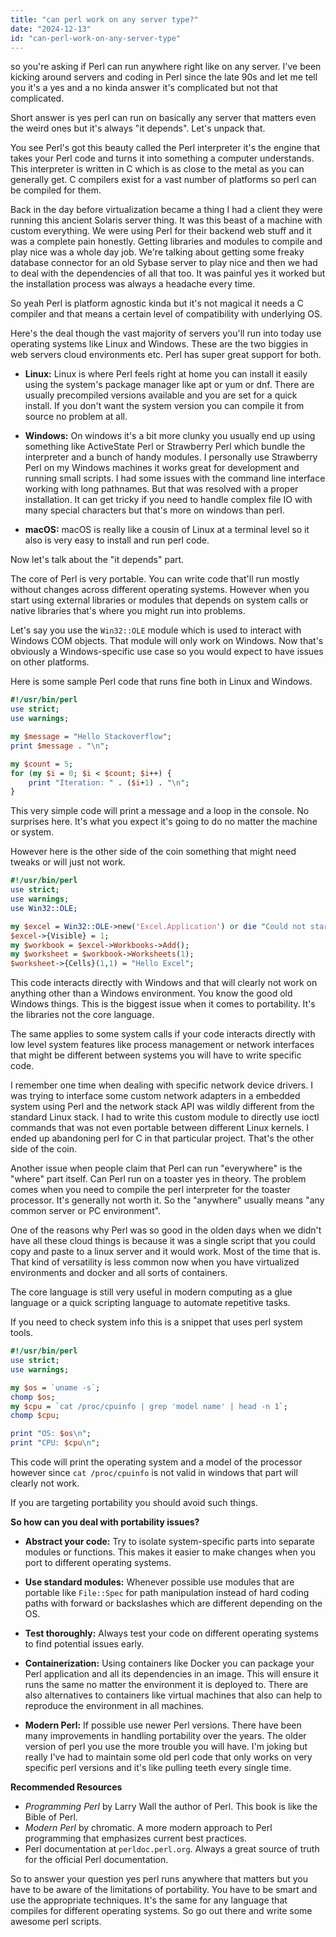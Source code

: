 ```yaml
---
title: "can perl work on any server type?"
date: "2024-12-13"
id: "can-perl-work-on-any-server-type"
---
```


 so you're asking if Perl can run anywhere right like on any server. I've been kicking around servers and coding in Perl since the late 90s and let me tell you it's a yes and a no kinda answer it's complicated but not that complicated. 

Short answer is yes perl can run on basically any server that matters even the weird ones but it's always "it depends". Let's unpack that.

You see Perl's got this beauty called the Perl interpreter it's the engine that takes your Perl code and turns it into something a computer understands. This interpreter is written in C which is as close to the metal as you can generally get. C compilers exist for a vast number of platforms so perl can be compiled for them.

Back in the day before virtualization became a thing I had a client they were running this ancient Solaris server thing. It was this beast of a machine with custom everything. We were using Perl for their backend web stuff and it was a complete pain honestly. Getting libraries and modules to compile and play nice was a whole day job. We're talking about getting some freaky database connector for an old Sybase server to play nice and then we had to deal with the dependencies of all that too. It was painful yes it worked but the installation process was always a headache every time.

So yeah Perl is platform agnostic kinda but it's not magical it needs a C compiler and that means a certain level of compatibility with underlying OS.

Here's the deal though the vast majority of servers you'll run into today use operating systems like Linux and Windows. These are the two biggies in web servers cloud environments etc. Perl has super great support for both.

* **Linux:** Linux is where Perl feels right at home you can install it easily using the system's package manager like apt or yum or dnf. There are usually precompiled versions available and you are set for a quick install. If you don't want the system version you can compile it from source no problem at all.

* **Windows:** On windows it's a bit more clunky you usually end up using something like ActiveState Perl or Strawberry Perl which bundle the interpreter and a bunch of handy modules. I personally use Strawberry Perl on my Windows machines it works great for development and running small scripts. I had some issues with the command line interface working with long pathnames. But that was resolved with a proper installation. It can get tricky if you need to handle complex file IO with many special characters but that's more on windows than perl.

* **macOS:** macOS is really like a cousin of Linux at a terminal level so it also is very easy to install and run perl code.

Now let's talk about the "it depends" part. 

The core of Perl is very portable. You can write code that'll run mostly without changes across different operating systems. However when you start using external libraries or modules that depends on system calls or native libraries that's where you might run into problems.

Let's say you use the `Win32::OLE` module which is used to interact with Windows COM objects. That module will only work on Windows. Now that's obviously a Windows-specific use case so you would expect to have issues on other platforms.

Here is some sample Perl code that runs fine both in Linux and Windows.

```perl
#!/usr/bin/perl
use strict;
use warnings;

my $message = "Hello Stackoverflow";
print $message . "\n";

my $count = 5;
for (my $i = 0; $i < $count; $i++) {
    print "Iteration: " . ($i+1) . "\n";
}
```
This very simple code will print a message and a loop in the console. No surprises here. It's what you expect it's going to do no matter the machine or system.

However here is the other side of the coin something that might need tweaks or will just not work.

```perl
#!/usr/bin/perl
use strict;
use warnings;
use Win32::OLE;

my $excel = Win32::OLE->new('Excel.Application') or die "Could not start Excel";
$excel->{Visible} = 1;
my $workbook = $excel->Workbooks->Add();
my $worksheet = $workbook->Worksheets(1);
$worksheet->{Cells}(1,1) = "Hello Excel";
```

This code interacts directly with Windows and that will clearly not work on anything other than a Windows environment. You know the good old Windows things. This is the biggest issue when it comes to portability. It's the libraries not the core language.

The same applies to some system calls if your code interacts directly with low level system features like process management or network interfaces that might be different between systems you will have to write specific code.

I remember one time when dealing with specific network device drivers. I was trying to interface some custom network adapters in a embedded system using Perl and the network stack API was wildly different from the standard Linux stack. I had to write this custom module to directly use ioctl commands that was not even portable between different Linux kernels. I ended up abandoning perl for C in that particular project. That's the other side of the coin.

Another issue when people claim that Perl can run "everywhere" is the "where" part itself. Can Perl run on a toaster yes in theory. The problem comes when you need to compile the perl interpreter for the toaster processor. It's generally not worth it. So the "anywhere" usually means "any common server or PC environment".

One of the reasons why Perl was so good in the olden days when we didn't have all these cloud things is because it was a single script that you could copy and paste to a linux server and it would work. Most of the time that is. That kind of versatility is less common now when you have virtualized environments and docker and all sorts of containers.

The core language is still very useful in modern computing as a glue language or a quick scripting language to automate repetitive tasks.

If you need to check system info this is a snippet that uses perl system tools.

```perl
#!/usr/bin/perl
use strict;
use warnings;

my $os = `uname -s`;
chomp $os;
my $cpu = `cat /proc/cpuinfo | grep 'model name' | head -n 1`;
chomp $cpu;

print "OS: $os\n";
print "CPU: $cpu\n";
```
This code will print the operating system and a model of the processor however since `cat /proc/cpuinfo` is not valid in windows that part will clearly not work.

If you are targeting portability you should avoid such things.

**So how can you deal with portability issues?**

*   **Abstract your code:** Try to isolate system-specific parts into separate modules or functions. This makes it easier to make changes when you port to different operating systems.

*   **Use standard modules:** Whenever possible use modules that are portable like `File::Spec` for path manipulation instead of hard coding paths with forward or backslashes which are different depending on the OS. 

*  **Test thoroughly:** Always test your code on different operating systems to find potential issues early.

*   **Containerization:** Using containers like Docker you can package your Perl application and all its dependencies in an image. This will ensure it runs the same no matter the environment it is deployed to. There are also alternatives to containers like virtual machines that also can help to reproduce the environment in all machines.

*  **Modern Perl:** If possible use newer Perl versions. There have been many improvements in handling portability over the years. The older version of perl you use the more trouble you will have. I'm joking but really I've had to maintain some old perl code that only works on very specific perl versions and it's like pulling teeth every single time.

**Recommended Resources**

*   *Programming Perl* by Larry Wall the author of Perl. This book is like the Bible of Perl.
*   *Modern Perl* by chromatic. A more modern approach to Perl programming that emphasizes current best practices.
*   Perl documentation at `perldoc.perl.org`. Always a great source of truth for the official Perl documentation.

So to answer your question yes perl runs anywhere that matters but you have to be aware of the limitations of portability. You have to be smart and use the appropriate techniques. It's the same for any language that compiles for different operating systems. So go out there and write some awesome perl scripts.

